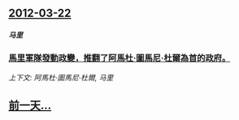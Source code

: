 ## [2012-03-22](/news/2012/03/22/index.md)

##### 马里
### [馬里軍隊發動政變，推翻了阿馬杜·圖馬尼·杜爾為首的政府。](/news/2012/03/22/馬里軍隊發動政變-推翻了阿馬杜-圖馬尼-杜爾為首的政府.md)
_上下文: 阿馬杜·圖馬尼·杜爾, 马里_

## [前一天...](/news/2012/03/21/index.md)

